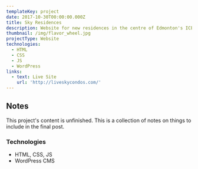 ```yaml
---
templateKey: project
date: 2017-10-30T00:00:00.000Z
title: Sky Residences
description: Website for new residences in the centre of Edmonton's ICE District.
thumbnail: /img/flavor_wheel.jpg
projectType: Website
technologies:
  - HTML
  - CSS
  - JS
  - WordPress
links:
  - text: Live Site
    url: 'http://liveskycondos.com/'
---
```


## Notes
This project's content is unfinished. This is a collection of notes on things to include in the final post.

### Technologies
- HTML, CSS, JS
- WordPress CMS
